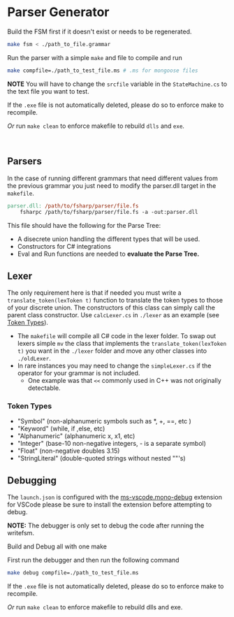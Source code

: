 # Parser Generator

Build the FSM first if it doesn't exist or needs to be regenerated.

```bash
make fsm < ./path_to_file.grammar
```

Run the parser with a simple `make` and file to compile and run

```bash
make compfile=./path_to_test_file.ms # .ms for mongoose files
```

**NOTE** You will have to change the `srcfile` variable in the `StateMachine.cs` to the text file you want to test.

If the `.exe` file is not automatically deleted, please do so to enforce make to recompile.

*Or* run `make clean` to enforce makefile to rebuild `dlls` and `exe`.

&nbsp;

## Parsers

In the case of running different grammars that need different values from the previous grammar you just need to modify the parser.dll target in the `makefile`.

```makefile
parser.dll: /path/to/fsharp/parser/file.fs
    fsharpc /path/to/fsharp/parser/file.fs -a -out:parser.dll
```

This file should have the following for the Parse Tree:

- A disecrete union handling the different types that will be used.
- Constructors for C# integrations
- Eval and Run functions are needed to **evaluate the Parse Tree.**

## Lexer

The only requirement here is that if needed you must write a `translate_token(lexToken t)` function to translate the token types to those of your discrete union. The constructors of this class can simply call the parent class constructor. Use `calcLexer.cs` in `./lexer` as an example (see [Token Types](#token-types)).

- The `makefile` will compile all C# code in the lexer folder. To swap out lexers simple `mv` the class that implements the `translate_token(lexToken t)` you want in the `./lexer` folder and move any other classes into `./oldLexer`.
- In rare instances you may need to change the `simpleLexer.cs` if the operator for your grammar is not included.
  - One example was that `<<` commonly used in C++ was not originally detectable.

### Token Types

- "Symbol"   (non-alphanumeric symbols such as *, +, ==, etc )
- "Keyword"  (while, if ,else, etc)
- "Alphanumeric"     (alphanumeric  x, x1, etc)
- "Integer"  (base-10 non-negative integers, - is a separate symbol)
- "Float"    (non-negative doubles 3.15)
- "StringLiteral" (double-quoted strings without nested ""'s)

## Debugging

The `launch.json` is configured with the [ms-vscode.mono-debug](https://marketplace.visualstudio.com/items?itemName=ms-vscode.mono-debug) extension for VSCode please be sure to install the extension before attempting to debug.

**NOTE:** The debugger is only set to debug the code after running the writefsm.

Build and Debug all with one make

First run the debugger and then run the following command

```bash
make debug compfile=./path_to_test_file.ms
```

If the `.exe` file is not automatically deleted, please do so to enforce make to recompile.

*Or* run `make clean` to enforce makefile to rebuild dlls and exe.